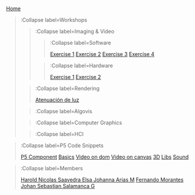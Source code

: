 [Home](/)

> :Collapse label=Workshops
> 
> > :Collapse label=Imaging & Video
> >
> > > :Collapse label=Software
> > >
> > >[Exercise 1](/docs/workshops/imaging/excercise1)
> > >[Exercise 2](/docs/workshops/imaging/excercise2)
> > >[Exercise 3](/docs/workshops/imaging/excercise3)
> > >[Exercise 4](/docs/workshops/imaging/excercise4)
> >
> > > :Collapse label=Hardware
> > >
> > >[Exercise 1](/docs/workshops/imaging/hardware/excercise1)
> > >[Exercise 2](/docs/workshops/imaging/hardware/excercise2)
> > >
>
> > :Collapse label=Rendering
> >
> > [Atenuación de luz](/docs/workshops/Rendering/LightAttenuation)
>
> > :Collapse label=Algovis
> > 
>
> > :Collapse label=Computer Graphics
> >
>
> > :Collapse label=HCI
> >

> :Collapse label=P5 Code Snippets
> 
> [P5 Component](/docs/snippets/component)
> [Basics](/docs/snippets/basic)
> [Video on dom](/docs/snippets/video-dom)
> [Video on canvas](/docs/snippets/video-canvas)
> [3D](/docs/snippets/3d)
> [Libs](/docs/snippets/lib)
> [Sound](/docs/snippets/sound)

> :Collapse label=Members
> 
> [Harold Nicolas Saavedra ](/docs/members/Nicolas)
> [Elsa Johanna Arias M](/docs/members/Elsa)
> [Fernando Morantes](/docs/members/Fernando)
> [Johan Sebastian Salamanca G](/docs/members/Johan)
